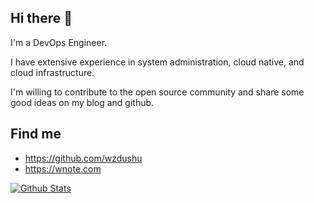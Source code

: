 ## Hi there 👋

I'm a DevOps Engineer.

I have extensive experience in system administration, cloud native, and cloud infrastructure.

I'm willing to contribute to the open source community and share some good ideas on my blog and github.


## Find me

- <https://github.com/wzdushu>
- <https://wnote.com>

[![Github Stats](https://github-readme-stats.vercel.app/api?username=wzdushu&show_icons=true&count_private=true)](https://github.com/wzdushu)

<!--
**wzdushu/wzdushu** is a ✨ _special_ ✨ repository because its `README.md` (this file) appears on your GitHub profile.

Here are some ideas to get you started:

- 🔭 I’m currently working on ...
- 🌱 I’m currently learning ...
- 👯 I’m looking to collaborate on ...
- 🤔 I’m looking for help with ...
- 💬 Ask me about ...
- 📫 How to reach me: ...
- 😄 Pronouns: ...
- ⚡ Fun fact: ...
-->
